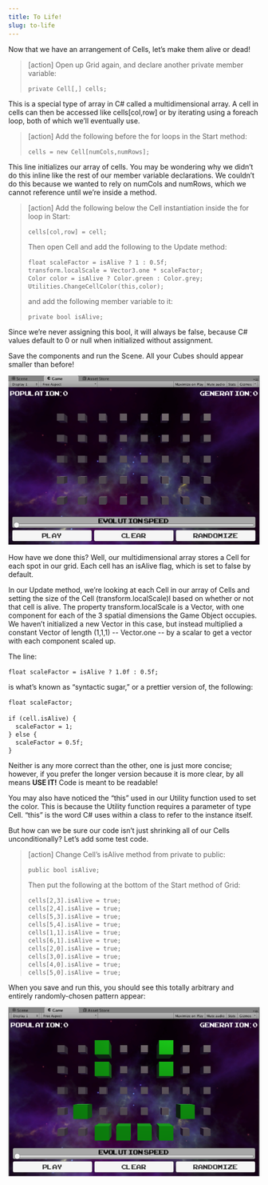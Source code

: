 ```yaml
---
title: To Life!
slug: to-life
---
```


Now that we have an arrangement of Cells, let’s make them alive or dead!

>[action]
>Open up Grid again, and declare another private member variable:
>
>```
>private Cell[,] cells;
>```

This is a special type of array in C\# called a multidimensional array.
A cell in cells can then be accessed like cells\[col,row\] or by
iterating using a foreach loop, both of which we’ll eventually use.

>[action]
>Add the following before the for loops in the Start method:
>
>```
>cells = new Cell[numCols,numRows];
>```

This line initializes our array of cells. You may be wondering why we
didn’t do this inline like the rest of our member variable declarations.
We couldn’t do this because we wanted to rely on numCols and numRows,
which we cannot reference until we’re inside a method.

>[action]
>Add the following below the Cell instantiation inside the for loop in
Start:
>
>```
>cells[col,row] = cell;
>```
>
>Then open Cell and add the following to the Update method:
>
>```
>float scaleFactor = isAlive ? 1 : 0.5f;
>transform.localScale = Vector3.one * scaleFactor;
>Color color = isAlive ? Color.green : Color.grey;
>Utilities.ChangeCellColor(this,color);
>```
>
>and add the following member variable to it:
>
>```
>private bool isAlive;
>```

Since we’re never assigning this bool, it will always be false, because
C\# values default to 0 or null when initialized without assignment.

Save the components and run the Scene. All your Cubes should appear
smaller than before!

![](../media/image56.png)

How have we done this? Well, our multidimensional array stores a Cell
for each spot in our grid. Each cell has an isAlive flag, which is set
to false by default.

In our Update method, we’re looking at each Cell in our array of Cells
and setting the size of the Cell (transform.localScale)l based on
whether or not that cell is alive. The property transform.localScale is
a Vector, with one component for each of the 3 spatial dimensions the
Game Object occupies. We haven’t initialized a new Vector in this case,
but instead multiplied a constant Vector of length (1,1,1) -- Vector.one
-- by a scalar to get a vector with each component scaled up.

The line:

```
float scaleFactor = isAlive ? 1.0f : 0.5f;
```

is what’s known as “syntactic sugar,” or a prettier version of, the
following:

```
float scaleFactor;

if (cell.isAlive) {
  scaleFactor = 1;
} else {
  scaleFactor = 0.5f;
}
```

Neither is any more correct than the other, one is just more concise;
however, if you prefer the longer version because it is more clear, by
all means **USE IT!** Code is meant to be readable!

You may also have noticed the “this” used in our Utility function used
to set the color. This is because the Utility function requires a
parameter of type Cell. “this” is the word C\# uses within a class to
refer to the instance itself.

But how can we be sure our code isn’t just shrinking all of our Cells
unconditionally? Let’s add some test code.

>[action]
>Change Cell’s isAlive method from private to public:
>
>```
>public bool isAlive;
>```
>
>Then put the following at the bottom of the Start method of Grid:
>
>```
>cells[2,3].isAlive = true;
>cells[2,4].isAlive = true;
>cells[5,3].isAlive = true;
>cells[5,4].isAlive = true;
>cells[1,1].isAlive = true;
>cells[6,1].isAlive = true;
>cells[2,0].isAlive = true;
>cells[3,0].isAlive = true;
>cells[4,0].isAlive = true;
>cells[5,0].isAlive = true;
>```

When you save and run this, you should see this totally arbitrary and
entirely randomly-chosen pattern appear:

![](../media/image53.png)
